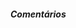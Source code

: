##### Comentários
<div id="remark42"></div>
<script>
  window.remark_config = {
    host: 'https://comments.singularjourney.host',
    site_id: 'blog-jonatasoliveira-dev',                      
    components: ['embed','count']
  };
  (function() {
    var d = document, s = d.createElement('script');
    s.src = window.remark_config.host + '/web/remark.js';
    s.defer = true; s.async = true;
    d.getElementsByTagName('body')[0].appendChild(s);
  })();
</script>
